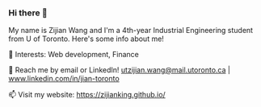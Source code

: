 ### Hi there 👋

My name is Zijian Wang and I'm a 4th-year Industrial Engineering student from U of Toronto. Here's some info about me!

<!--
🔭 Current project:
Financial stocks DD analysis and classification  (r/WallStreetBets) (ReactJS + Python/Django + PySpark + scitkit-learn).
-->
🌱 Interests:
Web development, Finance

💬 Reach me by email or LinkedIn! utzijian.wang@mail.utoronto.ca | www.linkedin.com/in/jian-toronto

📫 Visit my website: 
https://zijianking.github.io/

<!--
**zijianKING/zijianKING** is a ✨ _special_ ✨ repository because its `README.md` (this file) appears on your GitHub profile.

⚡ Work experience:

Incoming Software Engineer intern at Facebook/Meta [New York. Summer 2022]
Incoming Software Engineer intern at Coinbase [Remote. Winter 2022]
Software Engineer intern at Cisco Systems - Front-end development in an Angular monorepo. [San Jose, California. Summer 2021]
Software Developer intern at Genetec - Full stack development on Azure in microservices. [Montreal, Quebec. Spring 2021]
Teaching Assistant at Concordia University for the course Object-Oriented Programming II (Java). [Montreal, Quebec. Spring 2021]

Here are some ideas to get you started:

- 🔭 I’m currently working on ...
- 🌱 I’m currently learning ...
- 👯 I’m looking to collaborate on ...
- 🤔 I’m looking for help with ...
- 💬 Ask me about ...
- 📫 How to reach me: ...
- 😄 Pronouns: ...
- ⚡ Fun fact: ...
-->
